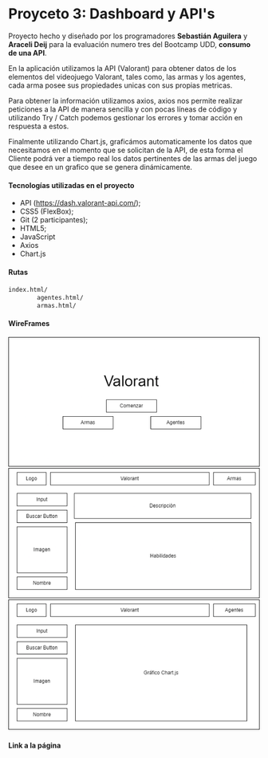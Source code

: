 # Proyceto 3: Dashboard y API's
Proyecto hecho y diseñado por los programadores **Sebastián Aguilera** y **Araceli Deij** para la evaluación numero tres del Bootcamp UDD, **consumo de una API**.

En la aplicación utilizamos la API (Valorant) para obtener datos de los elementos del videojuego Valorant, tales como, las armas y los agentes, cada arma posee sus propiedades unicas con sus propias metricas.

Para obtener la información utilizamos axios, axios nos permite realizar peticiones a la API de manera sencilla y con pocas líneas de código y utilizando Try / Catch podemos gestionar los errores y tomar acción en respuesta a estos.

Finalmente utilizando Chart.js, graficámos automaticamente los datos que necesitamos en el momento que se solicitan de la API, de esta forma el Cliente podrá ver a tiempo real los datos pertinentes de las armas del juego que desee en un grafico que se genera dinámicamente.

#### Tecnologías utilizadas en el proyecto

- API (https://dash.valorant-api.com/);
- CSS5 (FlexBox);
- Git (2 participantes);
- HTML5;
- JavaScript
- Axios
- Chart.js

#### Rutas

    index.html/
            agentes.html/
            armas.html/
			

#### WireFrames

<img src="IMG/index.png">
<img src="IMG/agentes.drawio.png">
<img src="IMG/Armas.drawio.png">

#### Link a la página
